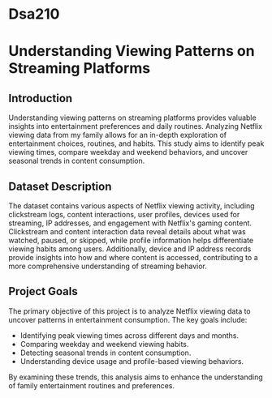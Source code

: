 # Dsa210
# **Understanding Viewing Patterns on Streaming Platforms**

## **Introduction**
Understanding viewing patterns on streaming platforms provides valuable insights into entertainment preferences and daily routines. Analyzing Netflix viewing data from my family allows for an in-depth exploration of entertainment choices, routines, and habits. This study aims to identify peak viewing times, compare weekday and weekend behaviors, and uncover seasonal trends in content consumption.

## **Dataset Description**
The dataset contains various aspects of Netflix viewing activity, including clickstream logs, content interactions, user profiles, devices used for streaming, IP addresses, and engagement with Netflix's gaming content. Clickstream and content interaction data reveal details about what was watched, paused, or skipped, while profile information helps differentiate viewing habits among users. Additionally, device and IP address records provide insights into how and where content is accessed, contributing to a more comprehensive understanding of streaming behavior.

## **Project Goals**
The primary objective of this project is to analyze Netflix viewing data to uncover patterns in entertainment consumption. The key goals include:

- Identifying peak viewing times across different days and months.
- Comparing weekday and weekend viewing habits.
- Detecting seasonal trends in content consumption.
- Understanding device usage and profile-based viewing behaviors.

By examining these trends, this analysis aims to enhance the understanding of family entertainment routines and preferences.
